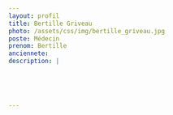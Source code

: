 ```yaml
---
layout: profil
title: Bertille Griveau
photo: /assets/css/img/bertille_griveau.jpg
poste: Médecin
prenom: Bertille
anciennete: 
description: |
 

  

  
---
```

